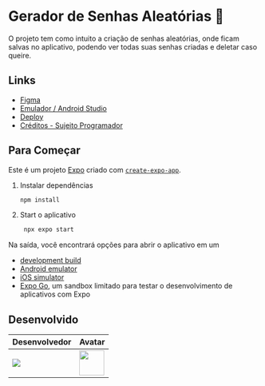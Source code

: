 # Gerador de Senhas Aleatórias 🔑

O projeto tem como intuito a criação de senhas aleatórias, onde ficam salvas no aplicativo, podendo ver todas suas senhas criadas e deletar caso queire.

## Links
- [Figma](https://www.figma.com/design/AMKAH3vBXoID8wgLNmqfKe/Password-App?node-id=0-1&p=f&t=rXWVFOv4FE69CgSd-0)
- [Emulador / Android Studio](https://www.googleadservices.com/pagead/aclk?sa=L&ai=DChcSEwiA2O-h9tKLAxVoYEgAHQ11D-sYABAAGgJjZQ&co=1&gclid=Cj0KCQiAwtu9BhC8ARIsAI9JHakT1mJl5XgWgWaFrOpQszxQRrKlCenfFOg-UhavI_mOKBuw3NxKL8AaAol1EALw_wcB&ohost=www.google.com&cid=CAESVeD2-akfuNZ0LfYH5WGYPczPa1bfwRwalXgHqOnXnieblPG4uAIG3J41bCbhAWFrXzH6-nyQ36pla01iArvFmtczMScRQWTuoPqzDdu2ejUtE3psjdA&sig=AOD64_2sxBVjIvtrPLrkpYWp-7veTuRUiw&q&adurl&ved=2ahUKEwiliOuh9tKLAxVgq5UCHT9WOyoQ0Qx6BAgKEAE)
- [Deploy](https://github.com/muryllovieira/Gerador-de-Senhas)
- [Créditos - Sujeito Programador](https://www.youtube.com/@Sujeitoprogramador)



## Para Começar

Este é um projeto [Expo](https://expo.dev) criado com [`create-expo-app`](https://www.npmjs.com/package/create-expo-app).

1. Instalar dependências

   ```bash
   npm install
   ```

2. Start o aplicativo

   ```bash
    npx expo start
   ```

Na saída, você encontrará opções para abrir o aplicativo em um

- [development build](https://docs.expo.dev/develop/development-builds/introduction/)
- [Android emulator](https://docs.expo.dev/workflow/android-studio-emulator/)
- [iOS simulator](https://docs.expo.dev/workflow/ios-simulator/)
- [Expo Go](https://expo.dev/go), um sandbox limitado para testar o desenvolvimento de aplicativos com Expo

## Desenvolvido
| Desenvolvedor | Avatar 
| ------------- | ------ 
| ![](https://img.shields.io/badge/DESENVOLVEDOR-MurylloVieira-blue?style=for-the-badge&logo=appveyor) | <a href="https://github.com/muryllovieira"><img src="https://avatars.githubusercontent.com/u/110054149?v=4" height="50" style="max-width: 100%;"></a> 
